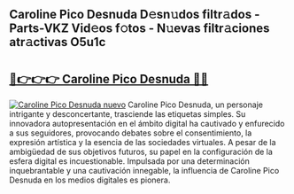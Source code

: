## Caroline Pico Desnuda D𝚎sn𝚞dos filtr𝚊dos - Parts-VKZ Vid𝚎os f𝚘tos - N𝚞evas filtr𝚊ciones atr𝚊ctivas O5u1c

# <h2><a href="http://mb1bcl.tromn.icu/?c=Caroline+Pico+Desnuda">🔗👉👉👉 Caroline Pico Desnuda 🔗🔗</a></h2>

[![Caroline Pico Desnuda nuevo](https://i.imgur.com/pEAQMta.gif)](http://mb1bcl.tromn.icu/?c=Caroline+Pico+Desnuda)
Caroline Pico Desnuda, un personaje intrigante y desconcertante, trasciende las etiquetas simples. Su innovadora autopresentación en el ámbito digital ha cautivado y enfurecido a sus seguidores, provocando debates sobre el consentimiento, la expresión artística y la esencia de las sociedades virtuales. A pesar de la ambigüedad de sus objetivos futuros, su papel en la configuración de la esfera digital es incuestionable. Impulsada por una determinación inquebrantable y una cautivación innegable, la influencia de Caroline Pico Desnuda en los medios digitales es pionera.
